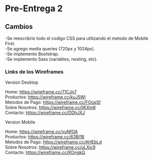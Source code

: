 # Pre-Entrega 2

## Cambios

-Se reescribrio todo el codigo CSS para utilizando el metodo de Mobile First. <br>
-Se agrego media queries (720px y 1024px). <br>
-Se implemento Bootstrap. <br>
-Se implemento Sass (variables, nesting, etc).

### Links de los Wireframes

Version Desktop

Home: https://wireframe.cc/71CJn7 <br>
Productos: https://wireframe.cc/kuJ5Wl <br>
Metodos de Pago: https://wireframe.cc/FOoqSf <br>
Sobre Nosotros: https://wireframe.cc/liKXm8 <br>
Contacto: https://wireframe.cc/DDhJXJ <br>

Version Mobile

Home: https://wireframe.cc/yuNfOA <br>
Productos: https://wireframe.cc/63BI1B <br>
Metodos de Pago: https://wireframe.cc/AHEbLd <br>
Sobre Nosotros: https://wireframe.cc/uLXic9 <br>
Contacto: https://wireframe.cc/KOngkQ <br>
